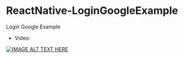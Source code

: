 # ReactNative-LoginGoogleExample
Login Google Example

  - Video:

[![IMAGE ALT TEXT HERE](https://i.ytimg.com/vi/I08YdiObyus/hqdefault.jpg)](https://www.youtube.com/watch?v=sT3hcMsRF68)

